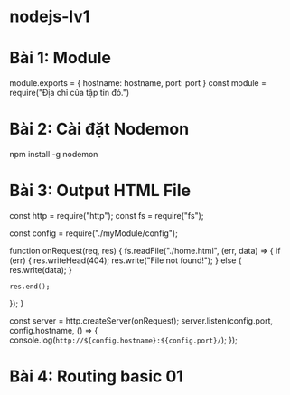 # nodejs-lv1

# Bài 1: Module

module.exports = {
hostname: hostname,
port: port
}
const module = require("Địa chỉ của tập tin đó.")

# Bài 2: Cài đặt Nodemon

npm install -g nodemon

# Bài 3: Output HTML File

const http = require("http");
const fs = require("fs");

const config = require("./myModule/config");

function onRequest(req, res) {
  fs.readFile("./home.html", (err, data) => {
    if (err) {
      res.writeHead(404);
      res.write("File not found!");
    } else {
      res.write(data);
    }

    res.end();
  });
}

const server = http.createServer(onRequest);
server.listen(config.port, config.hostname, () => {
  console.log(`http://${config.hostname}:${config.port}/`);
});

# Bài 4: Routing basic 01
